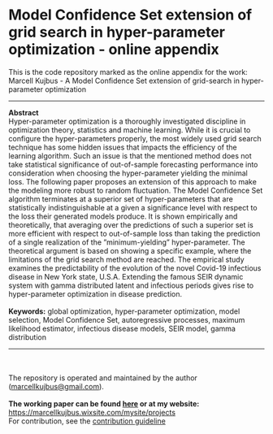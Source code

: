 # Model Confidence Set extension of grid search in hyper-parameter optimization - online appendix
This is the code repository marked as the online appendix for the work: Marcell Kujbus - A Model Confidence Set extension of grid-search in hyper-parameter optimization
<br>

---
**Abstract**
<br>
Hyper-parameter optimization is a thoroughly investigated discipline in optimization theory, statistics and machine learning. While it is crucial to configure the hyper-parameters properly, the most widely used grid search technique has some hidden issues that impacts the efficiency of the learning algorithm. Such an issue is that the mentioned method does not take statistical significance of out-of-sample forecasting performance into consideration when choosing the hyper-parameter yielding the minimal loss. The following paper proposes an extension of this approach to make the modeling more robust to random fluctuation. The Model Confidence Set algorithm terminates at a superior set of hyper-parameters that are statistically indistinguishable at a given a significance level with respect to the loss their generated models produce. It is shown empirically and theoretically, that averaging over the predictions of such a superior set is more efficient with respect to out-of-sample loss than taking the prediction of a single realization of the ”minimum-yielding” hyper-parameter. The theoretical argument is based on showing a specific example, where the limitations of the grid search method are reached. The empirical study examines the predictability of the evolution of the novel Covid-19 infectious disease in New York state, U.S.A. Extending the famous SEIR dynamic system with gamma distributed latent and infectious periods gives rise to hyper-parameter optimization in disease prediction. 
<br>
<br>
**Keywords:** global optimization, hyper-parameter optimization, model selection, Model Confidence Set, autoregressive processes, maximum likelihood estimator, infectious disease models, SEIR model, gamma distribution

---
<br><br>
The repository is operated and maintained by the author (marcellkujbus@gmail.com).
<br><br>
<b> The working paper can be found [here](MCS_extension_of_grid_search.pdf) or at my website: </b><br>
https://marcellkujbus.wixsite.com/mysite/projects
<br>
For contribution, see the [contribution guideline](CONTRIBUTION.md)
